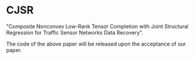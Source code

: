 # CJSR
 "Composite Nonconvex Low-Rank Tensor Completion with Joint Structural Regression for Traffic Sensor Networks Data Recovery".

The code of the above paper will be released upon the acceptance of our paper.
